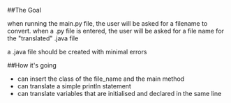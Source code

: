 ##The Goal

when running the main.py file, the user will be asked for a filename to convert. 
when a .py file is entered, the user will be asked for a file name for the "translated" .java file

a .java file should be created with minimal errors

##How it's going

- can insert the class of the file_name and the main method
- can translate a simple println statement
- can translate variables that are initialised and declared in the same line
